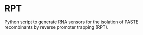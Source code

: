 # RPT
Python script to generate RNA sensors for the isolation of PASTE recombinants by reverse promoter trapping (RPT).
